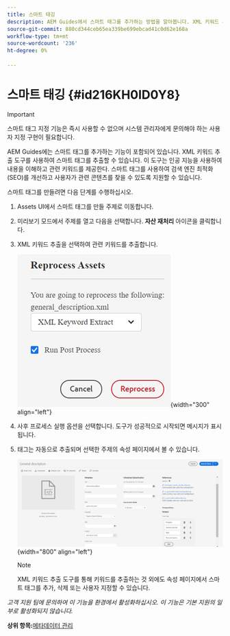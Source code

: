 ```yaml
---
title: 스마트 태깅
description: AEM Guides에서 스마트 태그를 추가하는 방법을 알아봅니다. XML 키워드 추출 도구를 사용하여 관련 키워드를 추출하십시오.
source-git-commit: 880cd344ceb65ea339be699ebcad41c0d62e168a
workflow-type: tm+mt
source-wordcount: '236'
ht-degree: 0%

---
```


# 스마트 태깅 {#id216KH0ID0Y8}

>[!IMPORTANT]
>
> 스마트 태그 지정 기능은 즉시 사용할 수 없으며 시스템 관리자에게 문의해야 하는 사용자 지정 구현이 필요합니다.

AEM Guides에는 스마트 태그를 추가하는 기능이 포함되어 있습니다. XML 키워드 추출 도구를 사용하여 스마트 태그를 추출할 수 있습니다. 이 도구는 인공 지능을 사용하여 내용을 이해하고 관련 키워드를 제공한다. 스마트 태그를 사용하여 검색 엔진 최적화 \(SEO\)를 개선하고 사용자가 관련 콘텐츠를 찾을 수 있도록 지원할 수 있습니다.

스마트 태그를 만들려면 다음 단계를 수행하십시오.

1. Assets UI에서 스마트 태그를 만들 주제로 이동합니다.
1. 미리보기 모드에서 주제를 열고 다음을 선택합니다. **자산 재처리** 아이콘을 클릭합니다.
1. XML 키워드 추출을 선택하여 관련 키워드를 추출합니다.

   ![](images/smart-tag-reprocess-asset.png){width="300" align="left"}

1. 사후 프로세스 실행 옵션을 선택합니다. 도구가 성공적으로 시작되면 메시지가 표시됩니다.
1. 태그는 자동으로 추출되며 선택한 주제의 속성 페이지에서 볼 수 있습니다.

   ![](images/properties-smart-tags.png){width="800" align="left"}

   >[!NOTE]
   >
   > XML 키워드 추출 도구를 통해 키워드를 추출하는 것 외에도 속성 페이지에서 스마트 태그를 추가, 삭제 또는 사용자 지정할 수 있습니다.


*고객 지원 팀에 문의하여 이 기능을 환경에서 활성화하십시오. 이 기능은 기본 지원의 일부로 활성화되지 않습니다.*

**상위 항목:**[&#x200B;메타데이터 관리](manage-metadata.md)
